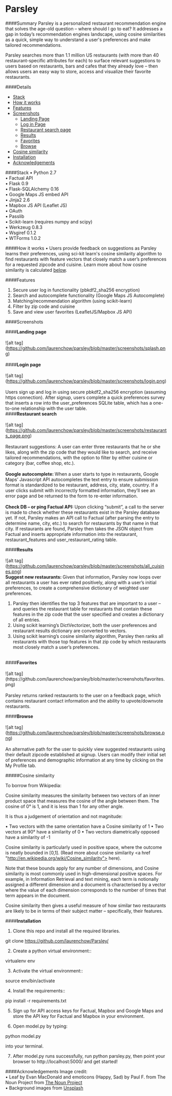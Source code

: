 Parsley
=======
####Summary
Parsley is a personalized restaurant recommendation engine that solves the age-old question – where should I go to eat? It addresses a gap in today’s recommendation engines landscape, using cosine similarities as a quick, simple way to understand a user's preferences and make tailored recommendations.

Parsley searches more than 1.1 million US restaurants (with more than 40 restaurant-specific attributes for each) to surface relevant suggestions to users based on restaurants, bars and cafes that they already love – then allows users an easy way to store, access and visualize their favorite restaurants. 


####Details
- [Stack](#stack)
- [How it works](#how-it-works)
- [Features](#features)
- [Screenshots](#screenshots) 
  - [Landing Page](#landing-page)
  - [Log in Page](#login-page)
  - [Restaurant search page](#search)
  - [Results](#results)
  - [Favorites](#favorites)
  - [Browse](#browse)
- [Cosine similarity](#cosine-similarity)
- [Installation](#install)
- [Acknowledgements](#acknowledgements)

####Stack
•	Python 2.7 <br>
•	Factual API <br>
•	Flask 0.9<br>
•	Flask-SQLAlchemy 0.16<br>
•	Google Maps JS embed API  <br>
•	Jinja2 2.6<br>
•	Mapbox JS API (Leaflet JS) <br>
•	OAuth<br>
•	Passlib <br>
•	Scikit-learn (requires numpy and scipy)<br>
•	Werkzeug 0.8.3<br>
•	Wsgiref 0.1.2<br>
•	WTForms 1.0.2<br>

####How it works
•	Users provide feedback on suggestions as Parsley learns their preferences, using sci-kit learn's cosine similarity algorithm to find restaurants with feature vectors that closely match a user’s preferences for a requested zipcode and cuisine. Learn more about how cosine similarity is calculated <a href =#cosine-similarity> below</a>.

####Features 
1.	Secure user log in functionality (pbkdf2_sha256 encryption) <br>
2.	Search and autocomplete functionality (Google Maps JS Autocomplete)<br>
3.	Matching/recommendation algorithm (using scikit-learn) <br>
4.	Filter by zip code and cuisine <br>
5.	Save and view user favorites (LeafletJS/Mapbox JS API)<br>
 
####Screenshots

####<strong>Landing page</strong><br><br>
![alt tag] (https://github.com/laurenchow/parsley/blob/master/screenshots/splash.png)<br><br>
####<strong>Login page</strong><br><br>
![alt tag] (https://github.com/laurenchow/parsley/blob/master/screenshots/login.png)<br><br>
Users sign up and log in using secure pbkdf2_sha256 encryption (assuming https connection). After signup, users complete a quick preferences survey that inserts a row into the user_preferences SQLite table, which has a one-to-one relationship with the user table.  
####<strong>Restaurant search</strong><br><br>
![alt tag] (https://github.com/laurenchow/parsley/blob/master/screenshots/restaurants_page.png)<br><br>
Restaurant suggestions: A user can enter three restaurants that he or she likes, along with the zip code that they would like to search, and receive tailored recommendations, with the option to filter by either cuisine or category (bar, coffee shop, etc.).
<br><br>
<strong>Google autocomplete: </strong>
When a user starts to type in restaurants, Google Maps’ Javascript API autocompletes the text entry to ensure submission format is standardized to be restaurant, address, city, state, country.
If a user clicks submit with incorrectly formatted information, they’ll see an error page and be returned to the form to re-enter information.
<br><br>
<strong>Check DB – or ping Factual API: </strong>
Upon clicking “submit”, a call to the server is made to check whether these restaurants exist in the Parsley database yet. If not, Parsley makes an API call to Factual (after parsing the entry to determine name, city, etc.) to search for restaurants by that name in that city. If restaurants are found, Parsley then takes the JSON object from Factual and inserts appropriate information into the restaurant, restaurant_features and user_restaurant_rating table. 
<br>

####<strong>Results </strong><br><br>
![alt tag] (https://github.com/laurenchow/parsley/blob/master/screenshots/all_cuisines.png)<br>
<strong> Suggest new restaurants: </strong>
Given that information, Parsley now loops over all restaurants a user has ever rated positively, along with a user’s initial preferences, to create a comprehensive dictionary of weighted user preferences. 
1.	Parsley then identifies the top 3 features that are important to a user – and queries the restaurant table for restaurants that contain these features in the zip code that the user specified and creates a dictionary of all entries.
2.	Using scikit learning’s DictVectorizer, both the user preferences and restaurant results dictionary are converted to vectors.
3.	Using scikit learning’s cosine similarity algorithm, Parsley then ranks all restaurants with those top features in that zip code by which restaurants most closely match a user’s preferences. 
<br>
####<strong>Favorites</strong><br><br>
![alt tag] (https://github.com/laurenchow/parsley/blob/master/screenshots/favorites.png)<br><br>
Parsley returns ranked restaurants to the user on a feedback page, which contains restaurant contact information and the ability to upvote/downvote restaurants.
<be>

####<strong>Browse</strong><br><br>
![alt tag] (https://github.com/laurenchow/parsley/blob/master/screenshots/browse.png)<br><br>
An alternative path for the user to quickly view suggested restaurants using their default zipcode established at signup. Users can modify their initial set of preferences and demographic information at any time by clicking on the My Profile tab.
<br>

#####Cosine similarity

To borrow from Wikipedia: 

Cosine similarity measures the similarity between two vectors of an inner product space that measures the cosine of the angle between them. The cosine of 0° is 1, and it is less than 1 for any other angle. 

It is thus a judgement of orientation and not magnitude: 

•	Two vectors with the same orientation have a Cosine similarity of 1 
•	Two vectors at 90° have a similarity of 0
•	Two vectors diametrically opposed have a similarity of -1

Cosine similarity is particularly used in positive space, where the outcome is neatly bounded in [0,1]. (Read more about cosine similarity <a href "http://en.wikipedia.org/wiki/Cosine_similarity"> here</a>).

Note that these bounds apply for any number of dimensions, and Cosine similarity is most commonly used in high-dimensional positive spaces. For example, in Information Retrieval and text mining, each term is notionally assigned a different dimension and a document is characterised by a vector where the value of each dimension corresponds to the number of times that term appears in the document. 

Cosine similarity then gives a useful measure of how similar two restaurants are likely to be in terms of their subject matter – specifically, their features.


####<strong>Installation</strong><br> 

1. Clone this repo and install all the required libraries.

  git clone https://github.com/laurenchow/Parsley/

2. Create a python virtual environment::

  virtualenv env

3. Activate the virtual environment::

  source env/bin/activate

4. Install the requirements::

  pip install -r requirements.txt

5. Sign up for API access keys for Factual, Mapbox and Google Maps and store the API key for Factual and Mapbox in your environment.

6. Open model.py by typing:

  python model.py

  into your terminal. 

7.  After model.py runs successfully, run python parsley.py, then point your browser to http://localhost:5000/ and get started!
 

####Acknowledgements
Image credit:<br>
• Leaf by Evan MacDonald and emoticons (Happy, Sad)  by Paul F. from The Noun Project from <a href = "https://www.http://thenounproject.com/"> The Noun Project</a><br>
• Background images from <a href = "https://unsplash.com/grid"> Unsplash
 


 
